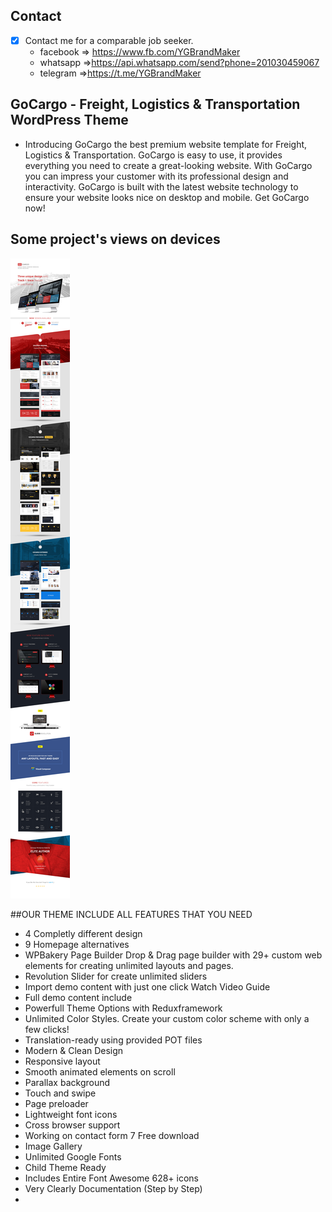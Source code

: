 
## Contact 

- [x] Contact me for a comparable job seeker.
	- facebook => https://www.fb.com/YGBrandMaker
	- whatsapp =>https://api.whatsapp.com/send?phone=201030459067
	- telegram =>https://t.me/YGBrandMaker

## GoCargo - Freight, Logistics & Transportation WordPress Theme


- Introducing GoCargo the best premium website template for Freight, Logistics & Transportation. GoCargo is easy to use, it provides everything you need to create a great-looking website. With GoCargo you can impress your customer with its professional design and interactivity. GoCargo is built with the latest website technology to ensure your website looks nice on desktop and mobile. Get GoCargo now!


## Some project's views on devices

 <img src="https://raw.githubusercontent.com/youssefghamry/GoCargo/8c4f2c93dedfb9816e7341a62b509e51274eb372/img/1.png">



##OUR THEME INCLUDE ALL FEATURES THAT YOU NEED

- 4 Completly different design
- 9 Homepage alternatives
- WPBakery Page Builder Drop & Drag page builder with 29+ custom web elements for creating unlimited layouts and pages.
- Revolution Slider for create unlimited sliders
- Import demo content with just one click Watch Video Guide
- Full demo content include
- Powerfull Theme Options with Reduxframework
- Unlimited Color Styles. Create your custom color scheme with only a few clicks!
- Translation-ready using provided POT files
- Modern & Clean Design
- Responsive layout
- Smooth animated elements on scroll
- Parallax background
- Touch and swipe
- Page preloader
- Lightweight font icons
- Cross browser support
- Working on contact form 7 Free download
- Image Gallery
- Unlimited Google Fonts
- Child Theme Ready
- Includes Entire Font Awesome 628+ icons
- Very Clearly Documentation (Step by Step)
- 
